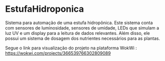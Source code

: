 # EstufaHidroponica
Sistema para automação de uma estufa hidropônica. Este sistema conta com sensores de luminosidade, sensores de umidade, LEDs que simulam a luz UV e um display para a leitura de dados relevantes. Além disso, ele possui um sistema de dosagem dos nutrientes necessários para as plantas.

Segue o link para visualização do projeto na plataforma WokWi : https://wokwi.com/projects/366539766302809089

